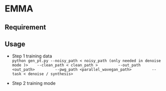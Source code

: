 # EMMA
## Requirement
## Usage

* Step 1 training data \
        ```
        python gen_pt.py --noisy_path < noisy_path (only needed in denoise mode )>   
            --clean_path < clean_path >        
            --out_path <out_path>        
            --pwg_path <parallel_wavegan_path>        
            --task < denoise / synthesis>
        ```

* Step 2 training mode
